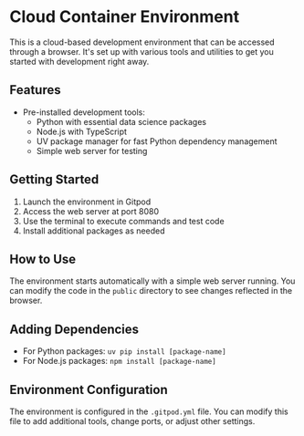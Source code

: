 # Cloud Container Environment

This is a cloud-based development environment that can be accessed through a browser. It's set up with various tools and utilities to get you started with development right away.

## Features

- Pre-installed development tools:
  - Python with essential data science packages
  - Node.js with TypeScript
  - UV package manager for fast Python dependency management
  - Simple web server for testing

## Getting Started

1. Launch the environment in Gitpod
2. Access the web server at port 8080
3. Use the terminal to execute commands and test code
4. Install additional packages as needed

## How to Use

The environment starts automatically with a simple web server running. You can modify the code in the `public` directory to see changes reflected in the browser.

## Adding Dependencies

- For Python packages: `uv pip install [package-name]`
- For Node.js packages: `npm install [package-name]`

## Environment Configuration

The environment is configured in the `.gitpod.yml` file. You can modify this file to add additional tools, change ports, or adjust other settings.